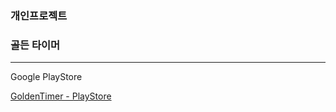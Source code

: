 ### 개인프로젝트

### 골든 타이머


* * *
Google PlayStore

[GoldenTimer - PlayStore](https://play.google.com/store/apps/details?id=com.sjdev0809.goldentimer)
